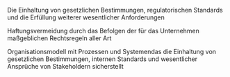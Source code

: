 Die Einhaltung von gesetzlichen Bestimmungen, regulatorischen
Standards und die Erfüllung weiterer wesentlicher
Anforderungen

Haftungsvermeidung durch
das Befolgen der für das Unternehmen maßgeblichen
Rechtsregeln aller Art

Organisationsmodell mit Prozessen und Systemendas die Einhaltung von
gesetzlichen Bestimmungen, internen Standards und
wesentlicher Ansprüche von Stakeholdern sicherstellt